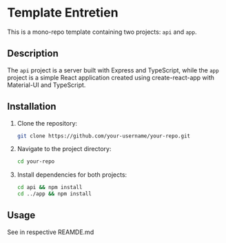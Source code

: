 # Template Entretien

This is a mono-repo template containing two projects: `api` and `app`.

## Description

The `api` project is a server built with Express and TypeScript, while the `app` project is a simple React application created using create-react-app with Material-UI and TypeScript.

## Installation

1. Clone the repository:
   ```bash
   git clone https://github.com/your-username/your-repo.git
   ```
2. Navigate to the project directory:
   ```bash
   cd your-repo
   ```
3. Install dependencies for both projects:
   ```bash
   cd api && npm install
   cd ../app && npm install
   ```

## Usage

See in respective REAMDE.md
